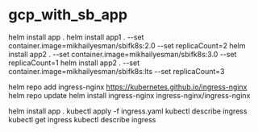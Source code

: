# gcp_with_sb_app

helm install app .
helm install app1 . --set container.image=mikhailyesman/sbifk8s:2.0 --set replicaCount=2
helm install app2 . --set container.image=mikhailyesman/sbifk8s:3.0 --set replicaCount=1
helm install app2 . --set container.image=mikhailyesman/sbifk8s:lts --set replicaCount=3

helm repo add ingress-nginx https://kubernetes.github.io/ingress-nginx
helm repo update
helm install ingress-nginx ingress-nginx/ingress-nginx

helm install app .
kubectl apply -f ingress.yaml
kubectl describe ingress
kubectl get ingress
kubectl describe ingress
